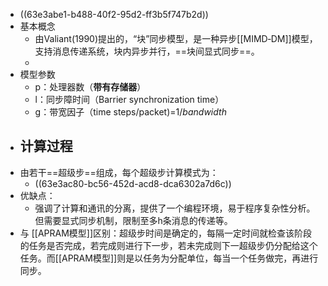 - ((63e3abe1-b488-40f2-95d2-ff3b5f747b2d))
- 基本概念
	- 由Valiant(1990)提出的，“块”同步模型，是一种异步[[MIMD‐DM]]模型，支持消息传递系统，块内异步并行，==块间显式同步==。
	-
- 模型参数
	- p：处理器数（**带有存储器**）
	- l：同步障时间（Barrier synchronization time）
	- g：带宽因子（time steps/packet)=$1/bandwidth$
- ## 计算过程
- 由若干==超级步==组成，每个超级步计算模式为：
	- ((63e3ac80-bc56-452d-acd8-dca6302a7d6c))
- 优缺点：
	- 强调了计算和通讯的分离，提供了一个编程环境，易于程序复杂性分析。但需要显式同步机制，限制至多h条消息的传递等。
- 与 [[APRAM模型]]区别：超级步时间是确定的，每隔一定时间就检查该阶段的任务是否完成，若完成则进行下一步，若未完成则下一超级步仍分配给这个任务。而[[APRAM模型]]则是以任务为分配单位，每当一个任务做完，再进行同步。